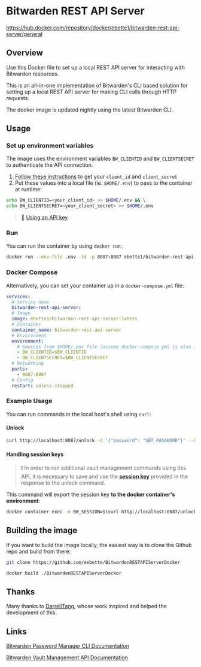 # Bitwarden REST API Server
https://hub.docker.com/repository/docker/ebette1/bitwarden-rest-api-server/general

## Overview
Use this Docker file to set up a local REST API server for interacting with Bitwarden resources.

This is an all-in-one implementation of Bitwarden's CLI based solution for setting up a local REST API server for making CLI calls through HTTP requests.

The docker image is updated nightly using the latest Bitwarden CLI.

## Usage
### Set up environment variables
The image uses the environment variables `BW_CLIENTID` and `BW_CLIENTSECRET` to authenticate the API connection.

1. [Follow these instructions](https://bitwarden.com/help/personal-api-key/#get-your-personal-api-key) to get your `client_id` and `client_secret`
2. Put these values into a local file (ie. `$HOME/.env`) to pass to the container at runtime:
```sh
echo BW_CLIENTID=<your_client_id> >> $HOME/.env && \
echo BW_CLIENTSECRET=<your_client_secret> >> $HOME/.env
```

> 🔗 [Using an API key](https://bitwarden.com/help/cli/#using-an-api-key)
### Run
You can run the container by using `docker run`:

```sh
docker run --env-file .env -td -p 8087:8087 ebette1/bitwarden-rest-api-server:latest
```

### Docker Compose
Alternatively, you can set your container up in a `docker-compose.yml` file:

```yaml
services:
  # Service name
  bitwarden-rest-api-server:
  # Image 
  image: ebette1/bitwarden-rest-api-server:latest
  # Container
  container_name: bitwarden-rest-api-server
  # Environment
  environment:
    # Sources from $HOME/.env file (assume docker-compose.yml is also in $HOME)
    - BW_CLIENTID=$BW_CLIENTID
    - BW_CLIENTSECRET=$BW_CLIENTSECRET
  # Networking
  ports:
    - 8087:8087
  # Config
  restart: unless-stopped
```

### Example Usage
You can run commands in the local host's shell using `curl`:

#### Unlock
```sh
curl http://localhost:8087/unlock -d '{"password": "$BT_PASSWORD"}' --header "Content-Type: application/json"
```
#### Handling session keys
> ❗ In order to run additional vault management commands using this API, it is necessary to save and use the [**session key**](https://bitwarden.com/help/cli/#using-a-session-key) provided in the  response to the unlock command.

This command will export the session key **to the docker container's environment**:

```sh
docker container exec -e BW_SESSION=$(curl http://localhost:8087/unlock -d '{"password": "$BT_PASSWORD"}' --header "Content-Type: application/json" | grep -P '(?<="raw":").*(?=")' -o) bitwarden-rest-api-server env
```

## Building the image
If you want to build the image locally, the easiest way is to clone the Github repo and build from there:

```sh
git clone https://github.com/eebette/BitwardenRESTAPIServerDocker
```
```sh
docker build ./BitwardenRESTAPIServerDocker
```

## Thanks
Many thanks to [DarrellTang](https://github.com/DarrellTang), whose work inspired and helped the development of this.

## Links
[Bitwarden Password Manager CLI Documentation](https://bitwarden.com/help/cli/)

[Bitwarden Vault Management API Documentation](https://bitwarden.com/help/vault-management-api/)